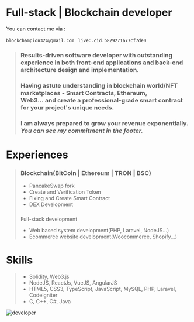 <h1>Full-stack | Blockchain developer</h1>

You can contact me via :

```blockchampion324@gmail.com ```
```live:.cid.b829271a77cf7de0 ```

> ###  Results-driven software developer with outstanding experience in both front-end applications and back-end architecture design and implementation.
>
> ### Having astute understanding in blockchain world/NFT marketplaces - Smart Contracts, Ethereum, Web3… and create a professional-grade smart contract for your project's unique needs.
>
> ### I am always prepared to grow your revenue exponentially. *You can see my commitment in the footer.*

<h1>Experiences</h1>

> ### Blockchain(BitCoin | Ethereum | TRON | BSC)
>
> *  PancakeSwap fork
> * Create and Verification Token
> * Fixing and Create Smart Contract
> *  DEX Development
>
> ###
>  Full-stack development
>
> * Web based system development(PHP, Laravel, NodeJS...)
> * Ecommerce website development(Woocommerce, Shopify...)

<h1>Skills</h1>

> * Solidity, Web3.js
> *  NodeJS, ReactJs, VueJS, AngularJS
> * HTML5, CSS3, TypeScript, JavaScript, MySQL, PHP, Laravel, Codeigniter
> * C, C++, C#, Java


![developer](https://user-images.githubusercontent.com/98485373/152718398-2a028396-9ea6-466f-af03-b993054a4574.gif)
